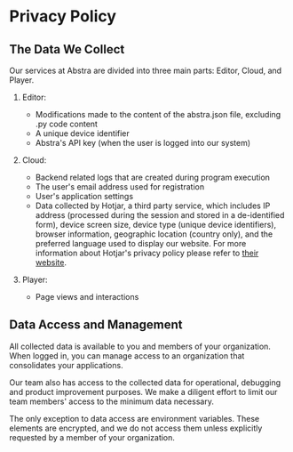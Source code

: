 # Privacy Policy

## The Data We Collect

Our services at Abstra are divided into three main parts: Editor, Cloud, and Player.

1. Editor:

   - Modifications made to the content of the abstra.json file, excluding .py code content
   - A unique device identifier
   - Abstra's API key (when the user is logged into our system)

2. Cloud:

   - Backend related logs that are created during program execution
   - The user's email address used for registration
   - User's application settings
   - Data collected by Hotjar, a third party service, which includes IP address (processed during the session and stored in a de-identified form), device screen size, device type (unique device identifiers), browser information, geographic location (country only), and the preferred language used to display our website. For more information about Hotjar's privacy policy please refer to [their website](https://www.hotjar.com/legal/policies/privacy/).

3. Player:
   - Page views and interactions

## Data Access and Management

All collected data is available to you and members of your organization. When logged in, you can manage access to an organization that consolidates your applications.

Our team also has access to the collected data for operational, debugging and product improvement purposes. We make a diligent effort to limit our team members' access to the minimum data necessary.

The only exception to data access are environment variables. These elements are encrypted, and we do not access them unless explicitly requested by a member of your organization.

